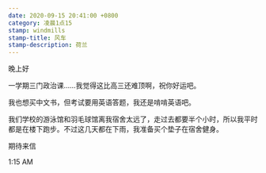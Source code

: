 ```yaml
---
date: 2020-09-15 20:41:00 +0800
category: 凌晨1点15
stamp: windmills
stamp-title: 风车
stamp-description: 荷兰
---
```


<p>
晚上好

一学期三门政治课……我觉得这比高三还难顶啊，祝你好运吧。

我也想买中文书，但考试要用英语答题，我还是啃啃英语吧。

我们学校的游泳馆和羽毛球馆离我宿舍太远了，走过去都要半个小时，所以我平时都是在楼下跑步。不过这几天都在下雨，我准备买个垫子在宿舍健身。

期待来信

1:15 AM
</p>